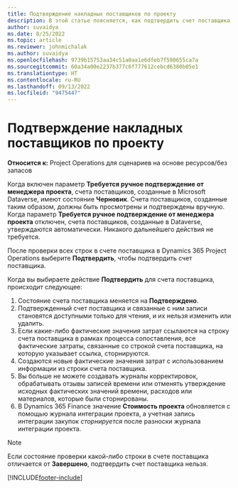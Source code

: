 ```yaml
---
title: Подтверждение накладных поставщиков по проекту
description: В этой статье поясняется, как подтвердить счет поставщика по проекту в Microsoft Dynamics 365 Project Operations, а также описывается финансовый результат подтверждения счета поставщика по проекту.
author: suvaidya
ms.date: 8/25/2022
ms.topic: article
ms.reviewer: johnmichalak
ms.author: suvaidya
ms.openlocfilehash: 9739b15753aa34c51a0aa1e6dfeb7f590655ca7a
ms.sourcegitcommit: 60a34a00e2237b377c6f777612cebcd6380b05e1
ms.translationtype: HT
ms.contentlocale: ru-RU
ms.lasthandoff: 09/13/2022
ms.locfileid: "9475447"
---
```

# <a name="confirm-project-vendor-invoices"></a>Подтверждение накладных поставщиков по проекту

**Относится к:** Project Operations для сценариев на основе ресурсов/без запасов

Когда включен параметр **Требуется ручное подтверждение от менеджера проекта**, счета поставщиков, созданные в Microsoft Dataverse, имеют состояние **Черновик**. Счета поставщиков, созданные таким образом, должны быть просмотрены и подтверждены вручную. Когда параметр **Требуется ручное подтверждение от менеджера проекта** отключен, счета поставщиков, созданные в Dataverse, утверждаются автоматически. Никакого дальнейшего действия не требуется. 

После проверки всех строк в счете поставщика в Dynamics 365 Project Operations выберите **Подтвердить**, чтобы подтвердить счет поставщика.

Когда вы выбираете действие **Подтвердить** для счета поставщика, происходит следующее:

1. Состояние счета поставщика меняется на **Подтверждено**.
1. Подтвержденный счет поставщика и связанные с ним записи становятся доступными только для чтения, и их нельзя изменить или удалить.
1. Если какие-либо фактические значения затрат ссылаются на строку счета поставщика в рамках процесса сопоставления, все фактические затраты, связанные со строкой счета поставщика, на которую указывает ссылка, сторнируются.
1. Создаются новые фактические значения затрат с использованием информации из строки счета поставщика.
1. Вы больше не можете создавать журналы корректировок, обрабатывать отзывы записей времени или отменять утверждение исходных фактических значений времени, расходов или материалов, которые были сторнированы.
1. В Dynamics 365 Finance значение **Стоимость проекта** обновляется с помощью журнала интеграции проекта, а учетная запись интеграции закупок *сторнируется* после разноски журнала интеграции проекта.

> [!NOTE]
> Если состояние проверки какой-либо строки в счете поставщика отличается от **Завершено**, подтвердить счет поставщика нельзя.

[!INCLUDE[footer-include](../includes/footer-banner.md)]
